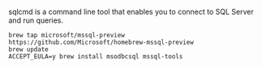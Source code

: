sqlcmd is a command line tool that enables you to connect to SQL Server and run queries.

```terminal
brew tap microsoft/mssql-preview https://github.com/Microsoft/homebrew-mssql-preview
brew update
ACCEPT_EULA=y brew install msodbcsql mssql-tools
```
